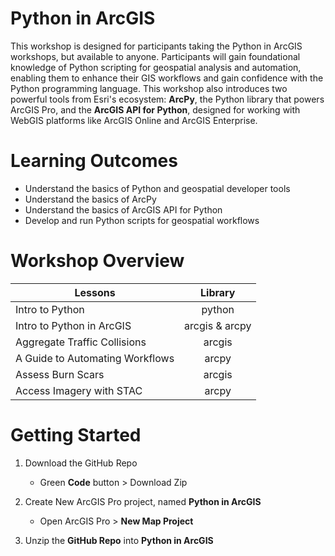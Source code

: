# Python in ArcGIS

This workshop is designed for participants taking the Python in ArcGIS workshops, but available to anyone. Participants will gain foundational knowledge of Python scripting for 
geospatial analysis and automation, enabling them to enhance their GIS workflows and gain confidence with the Python programming language. This workshop also introduces two powerful tools
from Esri's ecosystem: **ArcPy**, the Python library that powers ArcGIS Pro, and the **ArcGIS API for Python**, designed for working with WebGIS platforms like ArcGIS Online and ArcGIS Enterprise.

# Learning Outcomes
- Understand the basics of Python and geospatial developer tools
- Understand the basics of ArcPy
- Understand the basics of ArcGIS API for Python
- Develop and run Python scripts for geospatial workflows

# Workshop Overview 
| Lessons  | Library |
| ------------- |:-------------:|
| Intro to Python                   | python         |
| Intro to Python in ArcGIS         | arcgis & arcpy |
| Aggregate Traffic Collisions      | arcgis         |
| A Guide to Automating Workflows   | arcpy          |
| Assess Burn Scars                 | arcgis         |
| Access Imagery with STAC          | arcpy          |

# Getting Started

1. Download the GitHub Repo
    - Green **Code** button > Download Zip

2. Create New ArcGIS Pro project, named **Python in ArcGIS**
    - Open ArcGIS Pro > **New Map Project**

3. Unzip the **GitHub Repo** into **Python in ArcGIS**